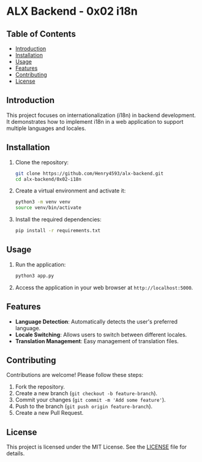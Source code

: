 # ALX Backend - 0x02 i18n

## Table of Contents
- [Introduction](#introduction)
- [Installation](#installation)
- [Usage](#usage)
- [Features](#features)
- [Contributing](#contributing)
- [License](#license)

## Introduction
This project focuses on internationalization (i18n) in backend development. It demonstrates how to implement i18n in a web application to support multiple languages and locales.

## Installation
1. Clone the repository:
    ```sh
    git clone https://github.com/Henry4593/alx-backend.git
    cd alx-backend/0x02-i18n
    ```
2. Create a virtual environment and activate it:
    ```sh
    python3 -m venv venv
    source venv/bin/activate
    ```
3. Install the required dependencies:
    ```sh
    pip install -r requirements.txt
    ```

## Usage
1. Run the application:
    ```sh
    python3 app.py
    ```
2. Access the application in your web browser at `http://localhost:5000`.

## Features
- **Language Detection**: Automatically detects the user's preferred language.
- **Locale Switching**: Allows users to switch between different locales.
- **Translation Management**: Easy management of translation files.

## Contributing
Contributions are welcome! Please follow these steps:
1. Fork the repository.
2. Create a new branch (`git checkout -b feature-branch`).
3. Commit your changes (`git commit -m 'Add some feature'`).
4. Push to the branch (`git push origin feature-branch`).
5. Create a new Pull Request.

## License
This project is licensed under the MIT License. See the [LICENSE](LICENSE) file for details.